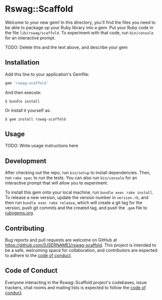 # Rswag::Scaffold

Welcome to your new gem! In this directory, you'll find the files you need to be able to package up your Ruby library into a gem. Put your Ruby code in the file `lib/rswag/scaffold`. To experiment with that code, run `bin/console` for an interactive prompt.

TODO: Delete this and the text above, and describe your gem

## Installation

Add this line to your application's Gemfile:

```ruby
gem 'rswag-scaffold'
```

And then execute:

    $ bundle install

Or install it yourself as:

    $ gem install rswag-scaffold

## Usage

TODO: Write usage instructions here

## Development

After checking out the repo, run `bin/setup` to install dependencies. Then, run `rake spec` to run the tests. You can also run `bin/console` for an interactive prompt that will allow you to experiment.

To install this gem onto your local machine, run `bundle exec rake install`. To release a new version, update the version number in `version.rb`, and then run `bundle exec rake release`, which will create a git tag for the version, push git commits and the created tag, and push the `.gem` file to [rubygems.org](https://rubygems.org).

## Contributing

Bug reports and pull requests are welcome on GitHub at https://github.com/[USERNAME]/rswag-scaffold. This project is intended to be a safe, welcoming space for collaboration, and contributors are expected to adhere to the [code of conduct](https://github.com/[USERNAME]/rswag-scaffold/blob/master/CODE_OF_CONDUCT.md).


## Code of Conduct

Everyone interacting in the Rswag::Scaffold project's codebases, issue trackers, chat rooms and mailing lists is expected to follow the [code of conduct](https://github.com/[USERNAME]/rswag-scaffold/blob/master/CODE_OF_CONDUCT.md).
